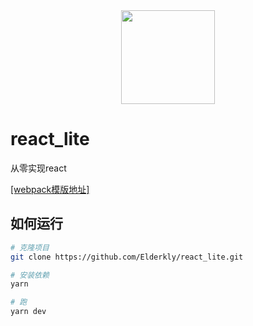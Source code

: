 <div align=center><img src="https://react.docschina.org/favicon.ico" width="150" height="150" /></div>

# react_lite
从零实现react

[[webpack模版地址]](https://github.com/cvgellhorn/webpack-boilerplate)

## 如何运行
``` bash
# 克隆项目
git clone https://github.com/Elderkly/react_lite.git

# 安装依赖
yarn

# 跑
yarn dev
```
